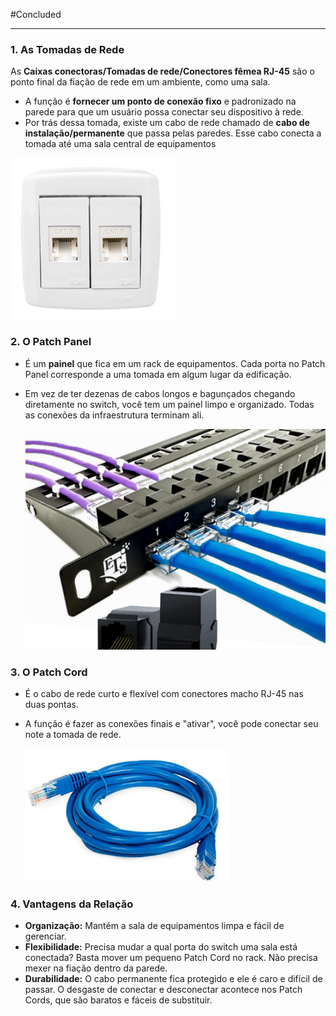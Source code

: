 #Concluded 

---
### **1. As Tomadas de Rede**

As **Caixas conectoras/Tomadas de rede/Conectores fêmea RJ-45** são o ponto final da fiação de rede em um ambiente, como uma sala.

- A função é **fornecer um ponto de conexão fixo** e padronizado na parede para que um usuário possa conectar seu dispositivo à rede.
- Por trás dessa tomada, existe um cabo de rede chamado de **cabo de instalação/permanente** que passa pelas paredes. Esse cabo conecta a tomada até uma sala central de equipamentos

![150](../../attachments/Pasted%20image%2020250703193850.png)

### **2. O Patch Panel**
- É um **painel** que fica em um rack de equipamentos. Cada porta no Patch Panel corresponde a uma tomada em algum lugar da edificação.
- Em vez de ter dezenas de cabos longos e bagunçados chegando diretamente no switch, você tem um painel limpo e organizado. Todas as conexões da infraestrutura terminam ali.

  ![220](../../attachments/Pasted%20image%2020250703194115.png)

### **3. O Patch Cord**
- É o cabo de rede curto e flexível com conectores macho RJ-45 nas duas pontas.
- A função é fazer as conexões finais e "ativar", você pode conectar seu note a tomada de rede.

  ![200](../../attachments/Pasted%20image%2020250703194355.png)

### **4. Vantagens da Relação**
- **Organização:** Mantém a sala de equipamentos limpa e fácil de gerenciar.
- **Flexibilidade:** Precisa mudar a qual porta do switch uma sala está conectada? Basta mover um pequeno Patch Cord no rack. Não precisa mexer na fiação dentro da parede.
- **Durabilidade:** O cabo permanente fica protegido e ele é caro e difícil de passar. O desgaste de conectar e desconectar acontece nos Patch Cords, que são baratos e fáceis de substituir.

